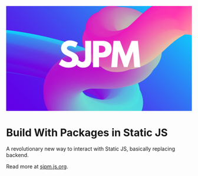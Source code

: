 <picture>
    <img
        alt="SJPM banner."
        src="/img.png">
</picture>

# Build With Packages in Static JS

A revolutionary new way to interact with Static JS, basically replacing backend.

Read more at [sjpm.js.org](https://sjpm.js.org).
